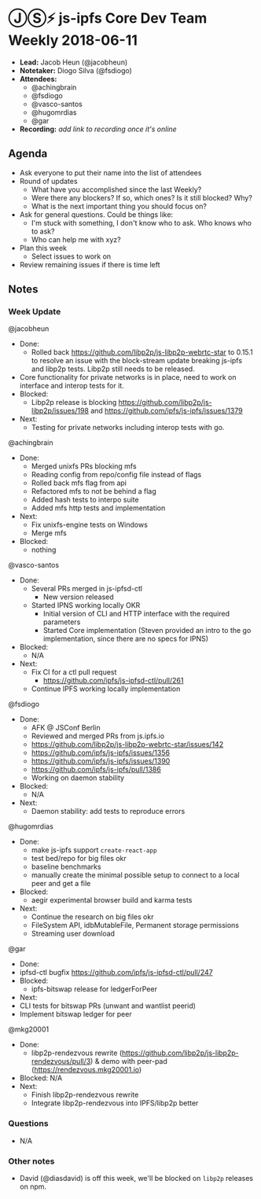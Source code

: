 # ⒿⓈ⚡️  js-ipfs Core Dev Team Weekly 2018-06-11

- **Lead:** Jacob Heun (@jacobheun)
- **Notetaker:** Diogo Silva (@fsdiogo)
- **Attendees:**
  - @achingbrain
  - @fsdiogo
  - @vasco-santos
  - @hugomrdias
  - @gar
- **Recording:** _add link to recording once it's online_

## Agenda

- Ask everyone to put their name into the list of attendees
- Round of updates
  - What have you accomplished since the last Weekly?
  - Were there any blockers? If so, which ones? Is it still blocked? Why?
  - What is the next important thing you should focus on?
- Ask for general questions. Could be things like:
  - I'm stuck with something, I don't know who to ask. Who knows who to ask?
  - Who can help me with xyz?
- Plan this week
  - Select issues to work on
- Review remaining issues if there is time left


## Notes

### Week Update

@jacobheun
 - Done:
 	- Rolled back https://github.com/libp2p/js-libp2p-webrtc-star to 0.15.1 to resolve an issue with the block-stream update breaking js-ipfs and libp2p tests. Libp2p still needs to be released.
  - Core functionality for private networks is in place, need to work on interface and interop tests for it.
 - Blocked:
 	- Libp2p release is blocking https://github.com/libp2p/js-libp2p/issues/198 and https://github.com/ipfs/js-ipfs/issues/1379
 - Next:
 	- Testing for private networks including interop tests with go.
  
@achingbrain
 - Done:
   - Merged unixfs PRs blocking mfs
   - Reading config from repo/config file instead of flags
   - Rolled back mfs flag from api
   - Refactored mfs to not be behind a flag
   - Added hash tests to interpo suite
   - Added mfs http tests and implementation
 - Next:
   - Fix unixfs-engine tests on Windows
   - Merge mfs
 - Blocked:
   - nothing

@vasco-santos
  - Done:
    - Several PRs merged in js-ipfsd-ctl
      - New version released
    - Started IPNS working locally OKR
      - Initial version of CLI and HTTP interface with the required parameters
      - Started Core implementation (Steven provided an intro to the go implementation, since there are no specs for IPNS)
  - Blocked:
    - N/A
  - Next:
    - Fix CI for a ctl pull request
      - https://github.com/ipfs/js-ipfsd-ctl/pull/261
    - Continue IPFS working locally implementation

@fsdiogo
- Done:
    - AFK @ JSConf Berlin
    - Reviewed and merged PRs from js.ipfs.io
    - https://github.com/libp2p/js-libp2p-webrtc-star/issues/142
    - https://github.com/ipfs/js-ipfs/issues/1356
    - https://github.com/ipfs/js-ipfs/issues/1390
    - https://github.com/ipfs/js-ipfs/pull/1386
    - Working on daemon stability
- Blocked:
    - N/A
- Next:
    - Daemon stability: add tests to reproduce errors

@hugomrdias
 - Done:
    - make js-ipfs support `create-react-app`
    - test bed/repo for big files okr
    - baseline benchmarks 
    - manually create the minimal possible setup to connect to a local peer and get a file
 - Blocked:
    - aegir experimental browser build and karma tests
 - Next:
    - Continue the research on big files okr
    - FileSystem API, idbMutableFile, Permanent storage permissions
    - Streaming user download

@gar
 - Done:
  - ipfsd-ctl bugfix https://github.com/ipfs/js-ipfsd-ctl/pull/247
 - Blocked:
 	- ipfs-bitswap release for ledgerForPeer
 - Next:
  - CLI tests for bitswap PRs (unwant and wantlist peerid)
  - Implement bitswap ledger for peer
  
@mkg20001
 - Done:
   - libp2p-rendezvous rewrite (https://github.com/libp2p/js-libp2p-rendezvous/pull/3) & demo with peer-pad (https://rendezvous.mkg20001.io)
 - Blocked: N/A
 - Next:
   - Finish libp2p-rendezvous rewrite
   - Integrate libp2p-rendezvous into IPFS/libp2p better

### Questions
- N/A

### Other notes
- David (@diasdavid) is off this week, we'll be blocked on `libp2p` releases on npm.

<!-- After each call, the notetaker submits a PR to ipfs/pm to store the notes on the meeting-notes folder -->